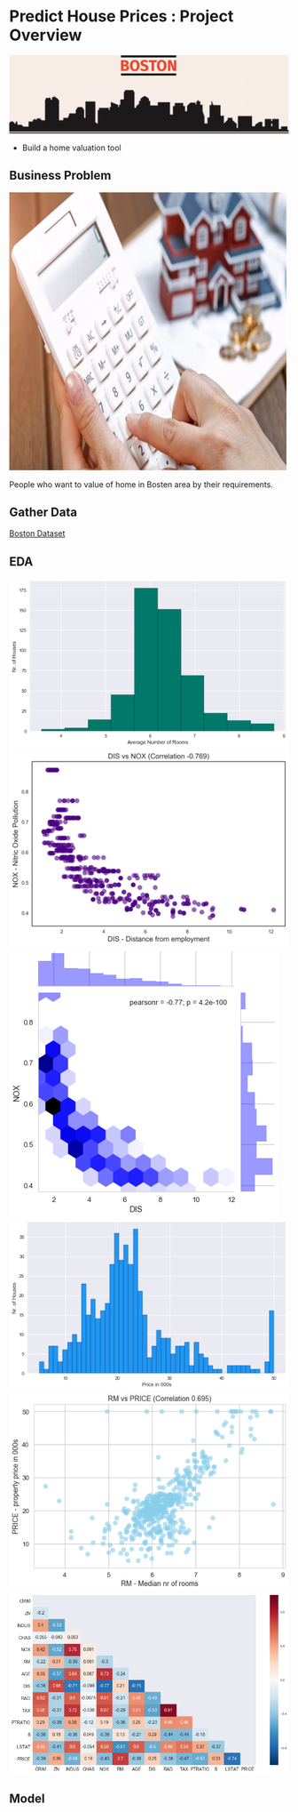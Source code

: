 # Predict House Prices : Project Overview
![](images/boston.png)
* Build a home valuation tool
   

## Business Problem
  <img src="images/problem.png" width ="500" height="500" >
  
  People who want to value of home in Bosten area by their requirements.

## Gather Data
   [Boston Dataset](https://scikit-learn.org/stable/modules/generated/sklearn.datasets.load_boston.html)
   
## EDA
   ![](images/avg_no_room.png)
   ![](images/distance.png)
   ![](images/download.png)
   ![](images/house_price.png)
   ![](images/room_price.png)
   ![](images/heatmap.png)
      
      
## Model
